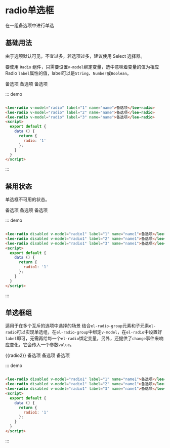 <script>
  export default {
    data () {
      return {
        radio: '1',
        radio1: '2',
        radio2: 3
      };
    }
  }
</script>
# radio单选框
在一组备选项中进行单选
## 基础用法
由于选项默认可见，不宜过多，若选项过多，建议使用 Select 选择器。

要使用 ```Radio``` 组件，只需要设置```v-model```绑定变量，选中意味着变量的值为相应 Radio ```label```属性的值，label可以是```String```、```Number```或```Boolean```。
<div class="demo-block">
  <lee-radio v-model="radio" label="1" name="name">备选项</lee-radio>
  <lee-radio v-model="radio" label="2" name="name">备选项</lee-radio>
  <lee-radio v-model="radio" label="3" name="name">备选项</lee-radio>
</div>

::: demo
```html

<lee-radio v-model="radio" label="1" name="name">备选项</lee-radio>
<lee-radio v-model="radio" label="2" name="name">备选项</lee-radio>
<lee-radio v-model="radio" label="3" name="name">备选项</lee-radio>
<script>
  export default {
    data () {
      return {
        radio: '1'
      };
    }
  }
</script>
```
:::

## 禁用状态
单选框不可用的状态。

<div class="demo-block">
  <lee-radio disabled v-model="radio1" label="1" name="name1">备选项</lee-radio>
  <lee-radio disabled v-model="radio1" label="2" name="name1">备选项</lee-radio>
  <lee-radio disabled v-model="radio1" label="3" name="name1">备选项</lee-radio>
</div>

::: demo
```html

<lee-radio disabled v-model="radio1" label="1" name="name1">备选项</lee-radio>
<lee-radio disabled v-model="radio1" label="2" name="name1">备选项</lee-radio>
<lee-radio disabled v-model="radio1" label="3" name="name1">备选项</lee-radio>
<script>
  export default {
    data () {
      return {
        radio1: '1'
      };
    }
  }
</script>
```
:::

## 单选框组
适用于在多个互斥的选项中选择的场景
结合```el-radio-group```元素和子元素```el-radio```可以实现单选组，在```el-radio-group```中绑定```v-model```，在```el-radio```中设置好```label```即可，无需再给每一个```el-radio```绑定变量，另外，还提供了```change```事件来响应变化，它会传入一个参数```value```。

<div class="demo-block">
{{radio2}}
  <lee-radio-group v-model="radio2">
    <lee-radio :label="1" name="name2">备选项</lee-radio>
    <lee-radio :label="2" name="name2">备选项</lee-radio>
    <lee-radio :label="3" name="name2">备选项</lee-radio>
  </lee-radio-group>
</div>

::: demo
```html

<lee-radio disabled v-model="radio1" label="1" name="name1">备选项</lee-radio>
<lee-radio disabled v-model="radio1" label="2" name="name1">备选项</lee-radio>
<lee-radio disabled v-model="radio1" label="3" name="name1">备选项</lee-radio>
<script>
  export default {
    data () {
      return {
        radio1: '1'
      };
    }
  }
</script>
```
:::
